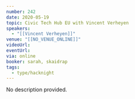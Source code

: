 ```yaml
---
number: 242
date: 2020-05-19
topic: Civic Tech Hub EU with Vincent Verheyen
speakers:
  - "[[Vincent Verheyen]]"
venue: "[[NO_VENUE_ONLINE]]"
videoUrl:
eventUrl:
via: online
booker: sarah, skaidrap
tags:
  - type/hacknight
---
```


No description provided.